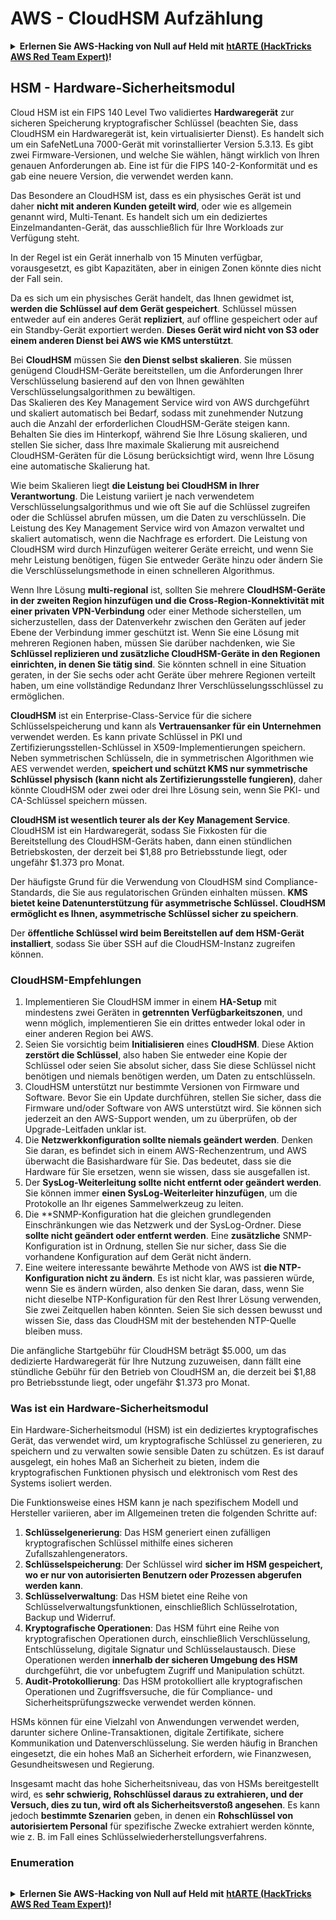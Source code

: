 # AWS - CloudHSM Aufzählung

<details>

<summary><strong>Erlernen Sie AWS-Hacking von Null auf Held mit</strong> <a href="https://training.hacktricks.xyz/courses/arte"><strong>htARTE (HackTricks AWS Red Team Expert)</strong></a><strong>!</strong></summary>

Andere Möglichkeiten, HackTricks zu unterstützen:

* Wenn Sie Ihr **Unternehmen in HackTricks beworben sehen möchten** oder **HackTricks in PDF herunterladen möchten**, überprüfen Sie die [**ABONNEMENTPLÄNE**](https://github.com/sponsors/carlospolop)!
* Holen Sie sich das [**offizielle PEASS & HackTricks-Merchandise**](https://peass.creator-spring.com)
* Entdecken Sie [**The PEASS Family**](https://opensea.io/collection/the-peass-family), unsere Sammlung exklusiver [**NFTs**](https://opensea.io/collection/the-peass-family)
* **Treten Sie der** 💬 [**Discord-Gruppe**](https://discord.gg/hRep4RUj7f) oder der [**Telegramm-Gruppe**](https://t.me/peass) bei oder **folgen** Sie uns auf **Twitter** 🐦 [**@hacktricks_live**](https://twitter.com/hacktricks_live)**.**
* **Teilen Sie Ihre Hacking-Tricks, indem Sie PRs an die** [**HackTricks**](https://github.com/carlospolop/hacktricks) und [**HackTricks Cloud**](https://github.com/carlospolop/hacktricks-cloud) GitHub-Repositories einreichen.

</details>

## HSM - Hardware-Sicherheitsmodul

Cloud HSM ist ein FIPS 140 Level Two validiertes **Hardwaregerät** zur sicheren Speicherung kryptografischer Schlüssel (beachten Sie, dass CloudHSM ein Hardwaregerät ist, kein virtualisierter Dienst). Es handelt sich um ein SafeNetLuna 7000-Gerät mit vorinstallierter Version 5.3.13. Es gibt zwei Firmware-Versionen, und welche Sie wählen, hängt wirklich von Ihren genauen Anforderungen ab. Eine ist für die FIPS 140-2-Konformität und es gab eine neuere Version, die verwendet werden kann.

Das Besondere an CloudHSM ist, dass es ein physisches Gerät ist und daher **nicht mit anderen Kunden geteilt wird**, oder wie es allgemein genannt wird, Multi-Tenant. Es handelt sich um ein dediziertes Einzelmandanten-Gerät, das ausschließlich für Ihre Workloads zur Verfügung steht.

In der Regel ist ein Gerät innerhalb von 15 Minuten verfügbar, vorausgesetzt, es gibt Kapazitäten, aber in einigen Zonen könnte dies nicht der Fall sein.

Da es sich um ein physisches Gerät handelt, das Ihnen gewidmet ist, **werden die Schlüssel auf dem Gerät gespeichert**. Schlüssel müssen entweder auf ein anderes Gerät **repliziert**, auf offline gespeichert oder auf ein Standby-Gerät exportiert werden. **Dieses Gerät wird nicht von S3 oder einem anderen Dienst bei AWS wie KMS unterstützt**.

Bei **CloudHSM** müssen Sie **den Dienst selbst skalieren**. Sie müssen genügend CloudHSM-Geräte bereitstellen, um die Anforderungen Ihrer Verschlüsselung basierend auf den von Ihnen gewählten Verschlüsselungsalgorithmen zu bewältigen.\
Das Skalieren des Key Management Service wird von AWS durchgeführt und skaliert automatisch bei Bedarf, sodass mit zunehmender Nutzung auch die Anzahl der erforderlichen CloudHSM-Geräte steigen kann. Behalten Sie dies im Hinterkopf, während Sie Ihre Lösung skalieren, und stellen Sie sicher, dass Ihre maximale Skalierung mit ausreichend CloudHSM-Geräten für die Lösung berücksichtigt wird, wenn Ihre Lösung eine automatische Skalierung hat.

Wie beim Skalieren liegt **die Leistung bei CloudHSM in Ihrer Verantwortung**. Die Leistung variiert je nach verwendetem Verschlüsselungsalgorithmus und wie oft Sie auf die Schlüssel zugreifen oder die Schlüssel abrufen müssen, um die Daten zu verschlüsseln. Die Leistung des Key Management Service wird von Amazon verwaltet und skaliert automatisch, wenn die Nachfrage es erfordert. Die Leistung von CloudHSM wird durch Hinzufügen weiterer Geräte erreicht, und wenn Sie mehr Leistung benötigen, fügen Sie entweder Geräte hinzu oder ändern Sie die Verschlüsselungsmethode in einen schnelleren Algorithmus.

Wenn Ihre Lösung **multi-regional** ist, sollten Sie mehrere **CloudHSM-Geräte in der zweiten Region hinzufügen und die Cross-Region-Konnektivität mit einer privaten VPN-Verbindung** oder einer Methode sicherstellen, um sicherzustellen, dass der Datenverkehr zwischen den Geräten auf jeder Ebene der Verbindung immer geschützt ist. Wenn Sie eine Lösung mit mehreren Regionen haben, müssen Sie darüber nachdenken, wie Sie **Schlüssel replizieren und zusätzliche CloudHSM-Geräte in den Regionen einrichten, in denen Sie tätig sind**. Sie könnten schnell in eine Situation geraten, in der Sie sechs oder acht Geräte über mehrere Regionen verteilt haben, um eine vollständige Redundanz Ihrer Verschlüsselungsschlüssel zu ermöglichen.

**CloudHSM** ist ein Enterprise-Class-Service für die sichere Schlüsselspeicherung und kann als **Vertrauensanker für ein Unternehmen** verwendet werden. Es kann private Schlüssel in PKI und Zertifizierungsstellen-Schlüssel in X509-Implementierungen speichern. Neben symmetrischen Schlüsseln, die in symmetrischen Algorithmen wie AES verwendet werden, **speichert und schützt KMS nur symmetrische Schlüssel physisch (kann nicht als Zertifizierungsstelle fungieren)**, daher könnte CloudHSM oder zwei oder drei Ihre Lösung sein, wenn Sie PKI- und CA-Schlüssel speichern müssen.

**CloudHSM ist wesentlich teurer als der Key Management Service**. CloudHSM ist ein Hardwaregerät, sodass Sie Fixkosten für die Bereitstellung des CloudHSM-Geräts haben, dann einen stündlichen Betriebskosten, der derzeit bei $1,88 pro Betriebsstunde liegt, oder ungefähr $1.373 pro Monat.

Der häufigste Grund für die Verwendung von CloudHSM sind Compliance-Standards, die Sie aus regulatorischen Gründen einhalten müssen. **KMS bietet keine Datenunterstützung für asymmetrische Schlüssel. CloudHSM ermöglicht es Ihnen, asymmetrische Schlüssel sicher zu speichern**.

Der **öffentliche Schlüssel wird beim Bereitstellen auf dem HSM-Gerät installiert**, sodass Sie über SSH auf die CloudHSM-Instanz zugreifen können.

### CloudHSM-Empfehlungen

1. Implementieren Sie CloudHSM immer in einem **HA-Setup** mit mindestens zwei Geräten in **getrennten Verfügbarkeitszonen**, und wenn möglich, implementieren Sie ein drittes entweder lokal oder in einer anderen Region bei AWS.
2. Seien Sie vorsichtig beim **Initialisieren** eines **CloudHSM**. Diese Aktion **zerstört die Schlüssel**, also haben Sie entweder eine Kopie der Schlüssel oder seien Sie absolut sicher, dass Sie diese Schlüssel nicht benötigen und niemals benötigen werden, um Daten zu entschlüsseln.
3. CloudHSM unterstützt nur bestimmte Versionen von Firmware und Software. Bevor Sie ein Update durchführen, stellen Sie sicher, dass die Firmware und/oder Software von AWS unterstützt wird. Sie können sich jederzeit an den AWS-Support wenden, um zu überprüfen, ob der Upgrade-Leitfaden unklar ist.
4. Die **Netzwerkkonfiguration sollte niemals geändert werden**. Denken Sie daran, es befindet sich in einem AWS-Rechenzentrum, und AWS überwacht die Basishardware für Sie. Das bedeutet, dass sie die Hardware für Sie ersetzen, wenn sie wissen, dass sie ausgefallen ist.
5. Der **SysLog-Weiterleitung sollte nicht entfernt oder geändert werden**. Sie können immer **einen SysLog-Weiterleiter hinzufügen**, um die Protokolle an Ihr eigenes Sammelwerkzeug zu leiten.
6. Die **SNMP-Konfiguration hat die gleichen grundlegenden Einschränkungen wie das Netzwerk und der SysLog-Ordner. Diese **sollte nicht geändert oder entfernt werden**. Eine **zusätzliche** SNMP-Konfiguration ist in Ordnung, stellen Sie nur sicher, dass Sie die vorhandene Konfiguration auf dem Gerät nicht ändern.
7. Eine weitere interessante bewährte Methode von AWS ist **die NTP-Konfiguration nicht zu ändern**. Es ist nicht klar, was passieren würde, wenn Sie es ändern würden, also denken Sie daran, dass, wenn Sie nicht dieselbe NTP-Konfiguration für den Rest Ihrer Lösung verwenden, Sie zwei Zeitquellen haben könnten. Seien Sie sich dessen bewusst und wissen Sie, dass das CloudHSM mit der bestehenden NTP-Quelle bleiben muss.

Die anfängliche Startgebühr für CloudHSM beträgt $5.000, um das dedizierte Hardwaregerät für Ihre Nutzung zuzuweisen, dann fällt eine stündliche Gebühr für den Betrieb von CloudHSM an, die derzeit bei $1,88 pro Betriebsstunde liegt, oder ungefähr $1.373 pro Monat.
### Was ist ein Hardware-Sicherheitsmodul

Ein Hardware-Sicherheitsmodul (HSM) ist ein dediziertes kryptografisches Gerät, das verwendet wird, um kryptografische Schlüssel zu generieren, zu speichern und zu verwalten sowie sensible Daten zu schützen. Es ist darauf ausgelegt, ein hohes Maß an Sicherheit zu bieten, indem die kryptografischen Funktionen physisch und elektronisch vom Rest des Systems isoliert werden.

Die Funktionsweise eines HSM kann je nach spezifischem Modell und Hersteller variieren, aber im Allgemeinen treten die folgenden Schritte auf:

1. **Schlüsselgenerierung**: Das HSM generiert einen zufälligen kryptografischen Schlüssel mithilfe eines sicheren Zufallszahlengenerators.
2. **Schlüsselspeicherung**: Der Schlüssel wird **sicher im HSM gespeichert, wo er nur von autorisierten Benutzern oder Prozessen abgerufen werden kann**.
3. **Schlüsselverwaltung**: Das HSM bietet eine Reihe von Schlüsselverwaltungsfunktionen, einschließlich Schlüsselrotation, Backup und Widerruf.
4. **Kryptografische Operationen**: Das HSM führt eine Reihe von kryptografischen Operationen durch, einschließlich Verschlüsselung, Entschlüsselung, digitale Signatur und Schlüsselaustausch. Diese Operationen werden **innerhalb der sicheren Umgebung des HSM** durchgeführt, die vor unbefugtem Zugriff und Manipulation schützt.
5. **Audit-Protokollierung**: Das HSM protokolliert alle kryptografischen Operationen und Zugriffsversuche, die für Compliance- und Sicherheitsprüfungszwecke verwendet werden können.

HSMs können für eine Vielzahl von Anwendungen verwendet werden, darunter sichere Online-Transaktionen, digitale Zertifikate, sichere Kommunikation und Datenverschlüsselung. Sie werden häufig in Branchen eingesetzt, die ein hohes Maß an Sicherheit erfordern, wie Finanzwesen, Gesundheitswesen und Regierung.

Insgesamt macht das hohe Sicherheitsniveau, das von HSMs bereitgestellt wird, es **sehr schwierig, Rohschlüssel daraus zu extrahieren, und der Versuch, dies zu tun, wird oft als Sicherheitsverstoß angesehen**. Es kann jedoch **bestimmte Szenarien** geben, in denen ein **Rohschlüssel von autorisiertem Personal** für spezifische Zwecke extrahiert werden könnte, wie z. B. im Fall eines Schlüsselwiederherstellungsverfahrens.

### Enumeration
```
```
<details>

<summary><strong>Erlernen Sie AWS-Hacking von Null auf Held mit</strong> <a href="https://training.hacktricks.xyz/courses/arte"><strong>htARTE (HackTricks AWS Red Team Expert)</strong></a><strong>!</strong></summary>

Andere Möglichkeiten, HackTricks zu unterstützen:

* Wenn Sie Ihr **Unternehmen in HackTricks beworben sehen möchten** oder **HackTricks im PDF-Format herunterladen möchten**, überprüfen Sie die [**ABONNEMENTPLÄNE**](https://github.com/sponsors/carlospolop)!
* Holen Sie sich das [**offizielle PEASS & HackTricks-Merchandise**](https://peass.creator-spring.com)
* Entdecken Sie [**The PEASS Family**](https://opensea.io/collection/the-peass-family), unsere Sammlung exklusiver [**NFTs**](https://opensea.io/collection/the-peass-family)
* **Treten Sie der** 💬 [**Discord-Gruppe**](https://discord.gg/hRep4RUj7f) oder der [**Telegram-Gruppe**](https://t.me/peass) bei oder **folgen** Sie uns auf **Twitter** 🐦 [**@hacktricks_live**](https://twitter.com/hacktricks_live)**.**
* **Teilen Sie Ihre Hacking-Tricks, indem Sie PRs an die** [**HackTricks**](https://github.com/carlospolop/hacktricks) und [**HackTricks Cloud**](https://github.com/carlospolop/hacktricks-cloud) github Repositories einreichen.

</details>
